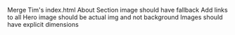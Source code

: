 <!-- * Very Doable -->

<!-- ? I have an idea but not sure -->
<!-- Header nav should have <a> and not buttons -->
<!-- Update onclicks to be event listener handled -->
<!-- All buttons should be links -->
<!-- Add pointer to all -->
<!-- Setup popup form to actual -->
<!-- Content cards should have 2 columns etc -->
Merge Tim's index.html
About Section image should have fallback
Add links to all <a>
Hero image should be actual img and not background
Images should have explicit dimensions

<!-- ! Will have to learn -->

<!-- TODO Unsorted-->